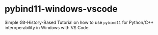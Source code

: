 # pybind11-windows-vscode
Simple Git-History-Based Tutorial on how to use `pybind11` for Python/C++ interoperability in Windows with VS Code.

